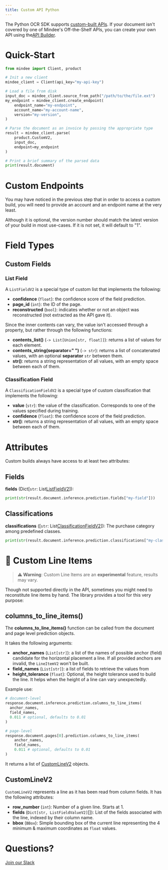 ```yaml
---
title: Custom API Python
---
```

The Python OCR SDK supports [custom-built APIs](https://developers.mindee.com/docs/build-your-first-document-parsing-api).
If your document isn't covered by one of Mindee's Off-the-Shelf APIs, you can create your own API using the[API Builder](https://platform.mindee.com/api-builder).

# Quick-Start

```python
from mindee import Client, product

# Init a new client
mindee_client = Client(api_key="my-api-key")

# Load a file from disk
input_doc = mindee_client.source_from_path("/path/to/the/file.ext")
my_endpoint = mindee_client.create_endpoint(
    endpoint_name="my-endpoint",
    account_name="my-account-name",
    version="my-version",
)

# Parse the document as an invoice by passing the appropriate type
result = mindee_client.parse(
    product.CustomV2,
    input_doc,
    endpoint=my_endpoint
)

# Print a brief summary of the parsed data
print(result.document)
```

# Custom Endpoints

You may have noticed in the previous step that in order to access a custom build, you will need to provide an account and an endpoint name at the very least.

Although it is optional, the version number should match the latest version of your build in most use-cases.
If it is not set, it will default to "1".


# Field Types

## Custom Fields

### List Field

A `ListFieldV2` is a special type of custom list that implements the following:

* **confidence** (`float`): the confidence score of the field prediction.
* **page_id** (`int`): the ID of the page.
* **reconstructed** (`bool`): indicates whether or not an object was reconstructed (not extracted as the API gave it).

Since the inner contents can vary, the value isn't accessed through a property, but rather through the following functions:
* **contents_list()** (`-> List[Union[str, float]]`): returns a list of values for each element.
* **contents_string(separator=" ")** (`-> str`): returns a list of concatenated values, with an optional **separator** `str` between them.
* **__str__()**: returns a string representation of all values, with an empty space between each of them.


### Classification Field

A `ClassificationFieldV2` is a special type of custom classification that implements the following:

* **value** (`str`): the value of the classification. Corresponds to one of the values specified during training.
* **confidence** (`float`): the confidence score of the field prediction.
* **__str__()**: returns a string representation of all values, with an empty space between each of them.

# Attributes

Custom builds always have access to at least two attributes:

## Fields

**fields** (Dict[`str`: List[ListFieldV2](#list-field)]): 

```python
print(str(result.document.inference.prediction.fields["my-field"]))
```

## Classifications

**classifications** ([`str`: List[ClassificationFieldV2](#classification-field)]): The purchase category among predefined classes.

```python
print(str(result.document.inference.prediction.classifications["my-classification"]))
```


# 🧪 Custom Line Items

> **⚠️ Warning**: Custom Line Items are an **experimental** feature, results may vary.


Though not supported directly in the API, sometimes you might need to reconstitute line items by hand.
The library provides a tool for this very purpose:

## columns_to_line_items()
The **columns_to_line_items()** function can be called from the document and page level prediction objects.

It takes the following arguments:

* **anchor_names** (`List[str]`): a list of the names of possible anchor (field) candidate for the horizontal placement a line. If all provided anchors are invalid, the `LineItemV2` won't be built.
* **field_names** (`List[str]`): a list of fields to retrieve the values from
* **height_tolerance** (`float`): Optional, the height tolerance used to build the line. It helps when the height of a line can vary unexpectedly.

Example use:

```python
# document-level
response.document.inference.prediction.columns_to_line_items(
  anchor_names,
  field_names,
  0.011 # optional, defaults to 0.01
)

# page-level
response.document.pages[0].prediction.columns_to_line_items(
    anchor_names,
    field_names,
    0.011 # optional, defaults to 0.01
)
```

It returns a list of [CustomLineV2](#CustomLineV2) objects.

## CustomLineV2

`CustomLineV2` represents a line as it has been read from column fields. It has the following attributes:

* **row_number** (`int`): Number of a given line. Starts at 1.
* **fields** (`Dict[str, ListFieldValueV2]`[]): List of the fields associated with the line, indexed by their column name.
* **bbox** (`BBox`): Simple bounding box of the current line representing the 4 minimum & maximum coordinates as `float` values.


# Questions?

[Join our Slack](https://join.slack.com/t/mindee-community/shared_invite/zt-1jv6nawjq-FDgFcF2T5CmMmRpl9LLptw)
